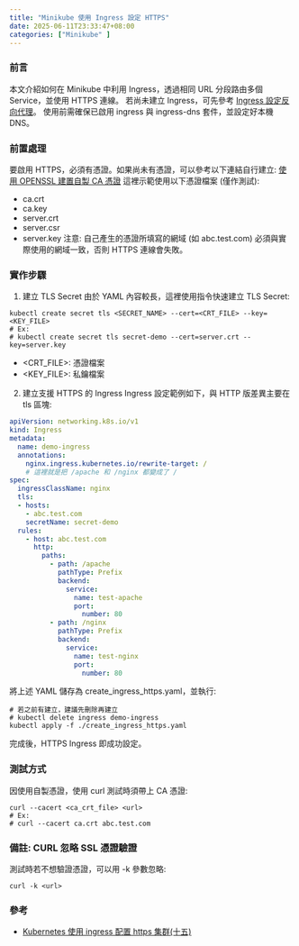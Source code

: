 ```yaml
---
title: "Minikube 使用 Ingress 設定 HTTPS"
date: 2025-06-11T23:33:47+08:00
categories: ["Minikube" ]
---
```

### 前言
本文介紹如何在 Minikube 中利用 Ingress，透過相同 URL 分段路由多個 Service，並使用 HTTPS 連線。
若尚未建立 Ingress，可先參考 [Ingress 設定反向代理](/posts/20250608/)。
使用前需確保已啟用 ingress 與 ingress-dns 套件，並設定好本機 DNS。

### 前置處理
要啟用 HTTPS，必須有憑證。如果尚未有憑證，可以參考以下連結自行建立:
[使用 OPENSSL 建置自製 CA 憑證](/posts/20250511/)
這裡示範使用以下憑證檔案 (僅作測試):
- ca.crt
- ca.key
- server.crt
- server.csr
- server.key
注意: 自己產生的憑證所填寫的網域 (如 abc.test.com) 必須與實際使用的網域一致，否則 HTTPS 連線會失敗。

### 實作步驟
1. 建立 TLS Secret
由於 YAML 內容較長，這裡使用指令快速建立 TLS Secret:
```shell
kubectl create secret tls <SECRET_NAME> --cert=<CRT_FILE> --key=<KEY_FILE>
# Ex:
# kubectl create secret tls secret-demo --cert=server.crt --key=server.key
```
- <CRT_FILE>: 憑證檔案
- <KEY_FILE>: 私鑰檔案
2. 建立支援 HTTPS 的 Ingress
Ingress 設定範例如下，與 HTTP 版差異主要在 tls 區塊:
```yaml
apiVersion: networking.k8s.io/v1
kind: Ingress
metadata:
  name: demo-ingress
  annotations:
    nginx.ingress.kubernetes.io/rewrite-target: /
	# 這裡就是把 /apache 和 /nginx 都變成了 /
spec:
  ingressClassName: nginx
  tls:
  - hosts:
    - abc.test.com
    secretName: secret-demo
  rules:
    - host: abc.test.com
      http:
        paths:
          - path: /apache
            pathType: Prefix
            backend:
              service:
                name: test-apache
                port:
                  number: 80
          - path: /nginx
            pathType: Prefix
            backend:
              service:
                name: test-nginx
                port:
                  number: 80
```
將上述 YAML 儲存為 create_ingress_https.yaml，並執行: 
```shell
# 若之前有建立，建議先刪除再建立
# kubectl delete ingress demo-ingress
kubectl apply -f ./create_ingress_https.yaml
```
完成後，HTTPS Ingress 即成功設定。

### 測試方式
因使用自製憑證，使用 curl 測試時須帶上 CA 憑證:
```shell
curl --cacert <ca_crt_file> <url>
# Ex:
# curl --cacert ca.crt abc.test.com
```

### 備註: CURL 忽略 SSL 憑證驗證
測試時若不想驗證憑證，可以用 -k 參數忽略:
```shell
curl -k <url>
```

### 參考
- [Kubernetes 使用 ingress 配置 https 集群(十五)](https://blog.51cto.com/wzlinux/2332908)  